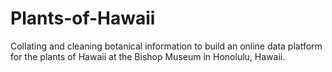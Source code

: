 # Plants-of-Hawaii
Collating and cleaning botanical information to build an online data platform for the plants of Hawaii at the Bishop Museum in Honolulu, Hawaii.
